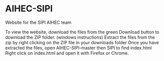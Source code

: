 # AIHEC-SIPI
Website for the SIPI AIHEC team

To view the website, download the files from the green Download button to download the ZIP folder.
(windows instructions)
Extract the files from the zip by right clicking on the ZIP file in your downloads folder
Once you have extracted the files, open AIHEC-SIPI-master then SIPI to find index.html 
Right click on index.html and open it with Firefox or Chrome.

